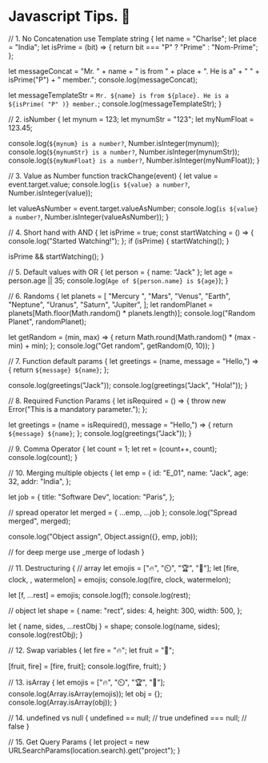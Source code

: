 # Javascript Tips. 🤩
// 1. No Concatenation use Template string
{
  let name = "Charlse";
  let place = "India";
  let isPrime = (bit) => {
    return bit === "P" ? "Prime" : "Nom-Prime";
  };

  let messageConcat =
    "Mr. " +
    name +
    " is from " +
    place +
    ". He is a" +
    " " +
    isPrime("P") +
    " member.";
  console.log(messageConcat);

  let messageTemplateStr = `Mr. ${name} is from ${place}. He is a ${isPrime(
    "P"
  )} member.`;
  console.log(messageTemplateStr);
}

// 2. isNumber
{
  let mynum = 123;
  let mynumStr = "123";
  let myNumFloat = 123.45;

  console.log(`${mynum} is a number?`, Number.isInteger(mynum));
  console.log(`${mynumStr} is a number?`, Number.isInteger(mynumStr));
  console.log(`${myNumFloat} is a number?`, Number.isInteger(myNumFloat));
}

// 3. Value as Number
function trackChange(event) {
  let value = event.target.value;
  console.log(`is ${value} a number?`, Number.isInteger(value));

  let valueAsNumber = event.target.valueAsNumber;
  console.log(`is ${value} a number?`, Number.isInteger(valueAsNumber));
}

// 4. Short hand with AND
{
  let isPrime = true;
  const startWatching = () => {
    console.log("Started Watching!");
  };
  if (isPrime) {
    startWatching();
  }

  isPrime && startWatching();
}

// 5. Default values with OR
{
  let person = { name: "Jack" };
  let age = person.age || 35;
  console.log(`Age of ${person.name} is ${age}`);
}

// 6. Randoms
{
  let planets = [
    "Mercury ",
    "Mars",
    "Venus",
    "Earth",
    "Neptune",
    "Uranus",
    "Saturn",
    "Jupiter",
  ];
  let randomPlanet = planets[Math.floor(Math.random() * planets.length)];
  console.log("Random Planet", randomPlanet);

  let getRandom = (min, max) => {
    return Math.round(Math.random() * (max - min) + min);
  };
  console.log("Get random", getRandom(0, 10));
}

// 7. Function default params
{
  let greetings = (name, message = "Hello,") => {
    return `${message} ${name}`;
  };

  console.log(greetings("Jack"));
  console.log(greetings("Jack", "Hola!"));
}

// 8. Required Function Params
{
  let isRequired = () => {
    throw new Error("This is a mandatory parameter.");
  };

  let greetings = (name = isRequired(), message = "Hello,") => {
    return `${message} ${name}`;
  };
  console.log(greetings("Jack"));
}

// 9. Comma Operator
{
  let count = 1;
  let ret = (count++, count);
  console.log(count);
}

// 10. Merging multiple objects
{
  let emp = {
    id: "E_01",
    name: "Jack",
    age: 32,
    addr: "India",
  };

  let job = {
    title: "Software Dev",
    location: "Paris",
  };

  // spread operator
  let merged = { ...emp, ...job };
  console.log("Spread merged", merged);

  console.log("Object assign", Object.assign({}, emp, job));

  // for deep merge use _merge of lodash
}

// 11. Destructuring
{
  // array
  let emojis = ["🔥", "⏲️", "🏆", "🍉"];
  let [fire, clock, , watermelon] = emojis;
  console.log(fire, clock, watermelon);

  let [f, ...rest] = emojis;
  console.log(f);
  console.log(rest);

  // object
  let shape = {
    name: "rect",
    sides: 4,
    height: 300,
    width: 500,
  };

  let { name, sides, ...restObj } = shape;
  console.log(name, sides);
  console.log(restObj);
}

// 12. Swap variables
{
  let fire = "🔥";
  let fruit = "🍉";

  [fruit, fire] = [fire, fruit];
  console.log(fire, fruit);
}

// 13. isArray
{
  let emojis = ["🔥", "⏲️", "🏆", "🍉"];
  console.log(Array.isArray(emojis));
  let obj = {};
  console.log(Array.isArray(obj));
}

// 14. undefined vs null
{
  undefined == null; // true
  undefined === null; // false
}

// 15. Get Query Params
{
  let project = new URLSearchParams(location.search).get("project");
}

